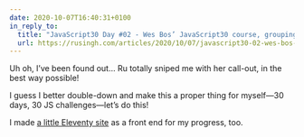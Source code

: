 ```yaml
---
date: 2020-10-07T16:40:31+0100
in_reply_to:
  title: "JavaScript30 Day #02 - Wes Bos’ JavaScript30 course, group­ing op­er­a­tor, HOCs in ReactJS."
  url: https://rusingh.com/articles/2020/10/07/javascript30-02-wes-bos-course-grouping-operator-hoc/
---
```


Uh oh, I’ve been found out… Ru totally sniped me with her call-out, in the best way possible!

I guess I better double-down and make this a proper thing for myself—30 days, 30 JS challenges—let’s do this!

I made [a little Eleventy site](https://js30.chrisburnell.com/) as a front end for my progress, too.
